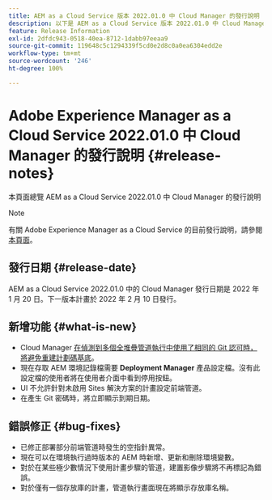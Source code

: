```yaml
---
title: AEM as a Cloud Service 版本 2022.01.0 中 Cloud Manager 的發行說明
description: 以下是 AEM as a Cloud Service 版本 2022.01.0 中 Cloud Manager 的發行說明
feature: Release Information
exl-id: 2dfdc943-0518-40ea-8712-1dabb97eeaa9
source-git-commit: 119648c5c1294339f5cd0e2d8c0a0ea6304edd2e
workflow-type: tm+mt
source-wordcount: '246'
ht-degree: 100%

---
```


# Adobe Experience Manager as a Cloud Service 2022.01.0 中 Cloud Manager 的發行說明 {#release-notes}

本頁面總覽 AEM as a Cloud Service 2022.01.0 中 Cloud Manager 的發行說明

>[!NOTE]
>
>有關 Adobe Experience Manager as a Cloud Service 的目前發行說明，請參閱[本頁面](/help/release-notes/release-notes-cloud/release-notes-current.md)。

## 發行日期 {#release-date}

AEM as a Cloud Service 2022.01.0 中的 Cloud Manager 發行日期是 2022 年 1 月 20 日。下一版本計畫於 2022 年 2 月 10 日發行。

## 新增功能 {#what-is-new}

* Cloud Manager [在偵測到多個全堆疊管道執行中使用了相同的 Git 認可時，將避免重建計劃碼基底](/help/implementing/cloud-manager/getting-access-to-aem-in-cloud/setting-up-project.md#build-artifact-reuse)。
* 現在存取 AEM 環境記錄檔需要 **Deployment Manager** 產品設定檔。沒有此設定檔的使用者將在使用者介面中看到停用按鈕。
* UI 不允許針對未啟用 Sites 解決方案的計畫設定前端管道。
* 在產生 Git 密碼時，將立即顯示到期日期。

## 錯誤修正 {#bug-fixes}

* 已修正部署部分前端管道時發生的空指針異常。
* 現在可以在環境執行過時版本的 AEM 時新增、更新和刪除環境變數。
* 對於在某些極少數情況下使用計畫步驟的管道，建置影像步驟將不再標記為錯誤。
* 對於僅有一個存放庫的計畫，管道執行畫面現在將顯示存放庫名稱。
